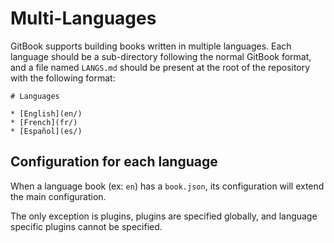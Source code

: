 # Multi-Languages

GitBook supports building books written in multiple languages. Each language should be a sub-directory following the normal GitBook format, and a file named `LANGS.md` should be present at the root of the repository with the following format:

```text
# Languages

* [English](en/)
* [French](fr/)
* [Español](es/)
```

## Configuration for each language

When a language book \(ex: `en`\) has a `book.json`, its configuration will extend the main configuration.

The only exception is plugins, plugins are specified globally, and language specific plugins cannot be specified.

